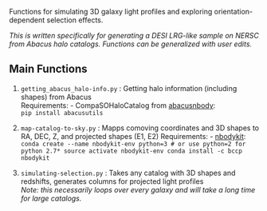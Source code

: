 Functions for simulating 3D galaxy light profiles and exploring orientation-dependent selection effects.

*This is written specifically for generating a DESI LRG-like sample on NERSC from Abacus halo catalogs. Functions can be generalized with user edits.*


## Main Functions

1. `getting_abacus_halo-info.py` : Getting halo information (including shapes) from Abacus\
    Requirements: 
        - CompaSOHaloCatalog from [abacusnbody](https://abacusutils.readthedocs.io/en/latest/compaso.html):\
        `pip install abacusutils`

2. `map-catalog-to-sky.py` : Mapps comoving coordinates and 3D shapes to RA, DEC, Z, and projected shapes (E1, E2)
    Requirements: 
            - [nbodykit](https://nbodykit.readthedocs.io/en/latest/getting-started/install.html): 
            ```
            conda create --name nbodykit-env python=3 # or use python=2 for python 2.7*
            source activate nbodykit-env
            conda install -c bccp nbodykit
            ```

3. `simulating-selection.py` : Takes any catalog with 3D shapes and redshifts, generates columns for projected light profiles\
    *Note: this necessarily loops over every galaxy and will take a long time for large catalogs.*